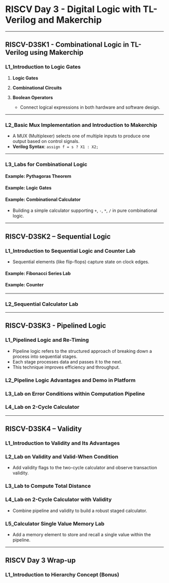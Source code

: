 
# RISCV Day 3 - Digital Logic with TL-Verilog and Makerchip

---

## RISCV-D3SK1 - Combinational Logic in TL-Verilog using Makerchip

### L1_Introduction to Logic Gates

1. **Logic Gates**

2. **Combinational Circuits**

3. **Boolean Operators**
   - Connect logical expressions in both hardware and software design.

---

### L2_Basic Mux Implementation and Introduction to Makerchip

- A MUX (Multiplexer) selects one of multiple inputs to produce one output based on control signals.
- **Verilog Syntax**: `assign f = s ? X1 : X2;`

---

### L3_Labs for Combinational Logic

#### Example: Pythagoras Theorem

#### Example: Logic Gates

#### Example: Combinational Calculator
- Building a simple calculator supporting `+`, `-`, `*`, `/` in pure combinational logic.

---

## RISCV-D3SK2 – Sequential Logic

### L1_Introduction to Sequential Logic and Counter Lab
- Sequential elements (like flip-flops) capture state on clock edges.

#### Example: Fibonacci Series Lab

#### Example: Counter

---

### L2_Sequential Calculator Lab

---

## RISCV-D3SK3 - Pipelined Logic

### L1_Pipelined Logic and Re-Timing
- Pipeline logic refers to the structured approach of breaking down a process into sequential stages.
- Each stage processes data and passes it to the next.
- This technique improves efficiency and throughput.

### L2_Pipeline Logic Advantages and Demo in Platform

### L3_Lab on Error Conditions within Computation Pipeline

### L4_Lab on 2-Cycle Calculator

---

## RISCV-D3SK4 – Validity

### L1_Introduction to Validity and Its Advantages

### L2_Lab on Validity and Valid-When Condition
- Add validity flags to the two-cycle calculator and observe transaction validity.

### L3_Lab to Compute Total Distance

### L4_Lab on 2-Cycle Calculator with Validity
- Combine pipeline and validity to build a robust staged calculator.

### L5_Calculator Single Value Memory Lab
- Add a memory element to store and recall a single value within the pipeline.

---

## RISCV Day 3 Wrap-up

### L1_Introduction to Hierarchy Concept (Bonus)
